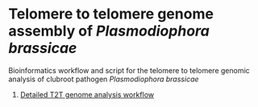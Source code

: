 # Telomere to telomere genome assembly of *Plasmodiophora brassicae*

Bioinformatics workflow and script for the telomere to telomere genomic analysis of clubroot pathogen *Plasmodiophora brassicae*  


01.  [Detailed T2T genome analysis workflow](https://github.com/M-Asim-Javed/T2T_bioinformatics_workflow/blob/main/T2T_genome_assembly_workflow.md)
